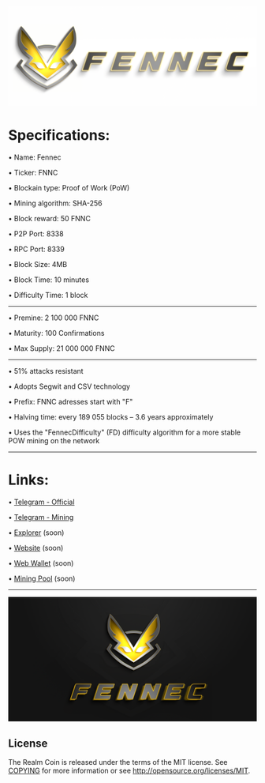 ![](share/pixmaps/splashscreen_white_1024.png)


Specifications:
==================

• Name:               Fennec

• Ticker:             FNNC

• Blockain type:      Proof of Work (PoW)

• Mining algorithm:   SHA-256

• Block reward:       50 FNNC

• P2P Port:           8338

• RPC Port:           8339

• Block Size:         4MB

• Block Time:         10 minutes

• Difficulty Time:    1 block

---





• Premine:          2 100 000 FNNC

• Maturity:         100 Confirmations  

• Max Supply:       21 000 000 FNNC

---

• 51% attacks resistant

• Adopts Segwit and CSV technology

• Prefix: FNNC adresses start with "F"  

• Halving time: every 189 055 blocks – 3.6 years approximately

• Uses the "FennecDifficulty" (FD) difficulty algorithm for a more stable POW mining on the network


---

Links:
==================

• [Telegram - Official](https://t.me/FennecPortal)

• [Telegram - Mining](https://t.me/FennecMiningPortal)

• [Explorer](/) (soon)

• [Website](https://fennecblockchain.com/) (soon)

• [Web Wallet](https://fennecwallet.com) (soon)

• [Mining Pool](https://mine.fennecblockchain.com) (soon)


---

![](share/pixmaps/splashscreen_github_1280_2.png)


License
-------

The Realm Coin is released under the terms of the MIT license. See [COPYING](COPYING) for more
information or see http://opensource.org/licenses/MIT.

